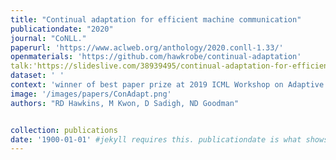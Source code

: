 ```yaml
---
title: "Continual adaptation for efficient machine communication"
publicationdate: "2020"
journal: "CoNLL."
paperurl: 'https://www.aclweb.org/anthology/2020.conll-1.33/'
openmaterials: 'https://github.com/hawkrobe/continual-adaptation' 
talk:'https://slideslive.com/38939495/continual-adaptation-for-efficient-machine-communication'
dataset: ' '
context: 'winner of best paper prize at 2019 ICML Workshop on Adaptive & Multitask Learning: Algorithms & Systems (AMTL)'
image: '/images/papers/ConAdapt.png'
authors: "RD Hawkins, M Kwon, D Sadigh, ND Goodman"


collection: publications
date: '1900-01-01' #jekyll requires this. publicationdate is what shows up
---
```

